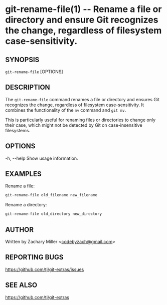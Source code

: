 git-rename-file(1) -- Rename a file or directory and ensure Git recognizes the change, regardless of filesystem case-sensitivity.
================================================

## SYNOPSIS

`git-rename-file` [OPTIONS] <source> <destination>

## DESCRIPTION

The `git-rename-file` command renames a file or directory and ensures Git recognizes the change, regardless of filesystem case-sensitivity. It combines the functionality of the `mv` command and `git mv`.

This is particularly useful for renaming files or directories to change only their case, which might not be detected by Git on case-insensitive filesystems.

## OPTIONS

-h, --help
    Show usage information.

## EXAMPLES

Rename a file:

```sh
git-rename-file old_filename new_filename
```

Rename a directory:

```sh
git-rename-file old_directory new_directory
```

## AUTHOR

Written by Zachary Miller &lt;<codebyzach@gmail.com>&gt;

## REPORTING BUGS

<https://github.com/tj/git-extras/issues>

## SEE ALSO

<https://github.com/tj/git-extras>